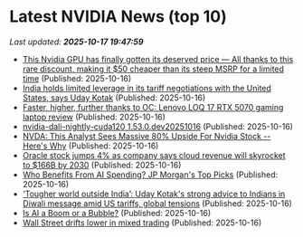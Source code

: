 # Latest NVIDIA News (top 10)
_Last updated: **2025-10-17 19:47:59**_

- [This Nvidia GPU has finally gotten its deserved price — All thanks to this rare discount, making it $50 cheaper than its steep MSRP for a limited time](https://www.windowscentral.com/hardware/gpus/this-nvidia-gpu-has-finally-gotten-its-deserved-price-all-thanks-to-this-rare-discount-making-it-usd50-cheaper-than-its-steep-msrp-for-a-limited-time) (Published: 2025-10-16)
- [India holds limited leverage in its tariff negotiations with the United States, says Uday Kotak](https://economictimes.indiatimes.com/news/india/india-holds-limited-leverage-in-its-tariff-negotiations-with-the-united-states-says-uday-kotak/articleshow/124613793.cms) (Published: 2025-10-16)
- [Faster, higher, further thanks to OC: Lenovo LOQ 17 RTX 5070 gaming laptop review](https://www.notebookcheck.net/Faster-higher-further-thanks-to-OC-Lenovo-LOQ-17-RTX-5070-gaming-laptop-review.1139998.0.html) (Published: 2025-10-16)
- [nvidia-dali-nightly-cuda120 1.53.0.dev20251016](https://pypi.org/project/nvidia-dali-nightly-cuda120/1.53.0.dev20251016/) (Published: 2025-10-16)
- [NVDA: This Analyst Sees Massive 80% Upside For Nvidia Stock -- Here's Why](https://finance.yahoo.com/news/nvda-analyst-sees-massive-80-183637187.html) (Published: 2025-10-16)
- [Oracle stock jumps 4% as company says cloud revenue will skyrocket to $166B by 2030](https://finance.yahoo.com/news/oracle-stock-jumps-4-as-company-says-cloud-revenue-will-skyrocket-to-166b-by-2030-182501729.html) (Published: 2025-10-16)
- [Who Benefits From AI Spending? JP Morgan's Top Picks](https://biztoc.com/x/e82cebfaa8be332e) (Published: 2025-10-16)
- [‘Tougher world outside India’: Uday Kotak's strong advice to Indians in Diwali message amid US tariffs, global tensions](https://www.livemint.com/companies/people/tougher-world-outside-india-uday-kotaks-strong-advice-to-indians-in-diwali-message-amid-us-tariffs-global-tensions-11760633147668.html) (Published: 2025-10-16)
- [Is AI a Boom or a Bubble?](https://hbr.org/2025/10/is-ai-a-boom-or-a-bubble) (Published: 2025-10-16)
- [Wall Street drifts lower in mixed trading](https://www.whio.com/news/business/wall-street-falls/PM2A3XX3O4ZOJOVUOZW7J4SCJE/) (Published: 2025-10-16)

